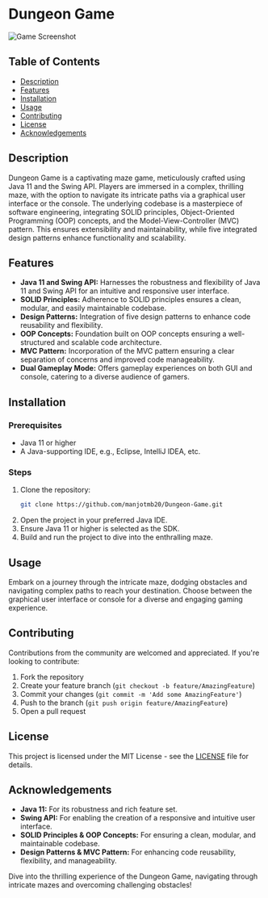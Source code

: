 # Dungeon Game

![Game Screenshot]([link-to-a-screenshot-of-your-game](https://drive.google.com/file/d/1x_E3Q9Sktgq5URnaNXoD57_vBdx0dfPu/view?usp=sharing))

## Table of Contents

- [Description](#description)
- [Features](#features)
- [Installation](#installation)
- [Usage](#usage)
- [Contributing](#contributing)
- [License](#license)
- [Acknowledgements](#acknowledgements)

## Description

Dungeon Game is a captivating maze game, meticulously crafted using Java 11 and the Swing API. Players are immersed in a complex, thrilling maze, with the option to navigate its intricate paths via a graphical user interface or the console. The underlying codebase is a masterpiece of software engineering, integrating SOLID principles, Object-Oriented Programming (OOP) concepts, and the Model-View-Controller (MVC) pattern. This ensures extensibility and maintainability, while five integrated design patterns enhance functionality and scalability.

## Features

- **Java 11 and Swing API:** Harnesses the robustness and flexibility of Java 11 and Swing API for an intuitive and responsive user interface.
- **SOLID Principles:** Adherence to SOLID principles ensures a clean, modular, and easily maintainable codebase.
- **Design Patterns:** Integration of five design patterns to enhance code reusability and flexibility.
- **OOP Concepts:** Foundation built on OOP concepts ensuring a well-structured and scalable code architecture.
- **MVC Pattern:** Incorporation of the MVC pattern ensuring a clear separation of concerns and improved code manageability.
- **Dual Gameplay Mode:** Offers gameplay experiences on both GUI and console, catering to a diverse audience of gamers.

## Installation

### Prerequisites

- Java 11 or higher
- A Java-supporting IDE, e.g., Eclipse, IntelliJ IDEA, etc.

### Steps

1. Clone the repository:
    ```sh
    git clone https://github.com/manjotmb20/Dungeon-Game.git
    ```
2. Open the project in your preferred Java IDE.
3. Ensure Java 11 or higher is selected as the SDK.
4. Build and run the project to dive into the enthralling maze.

## Usage

Embark on a journey through the intricate maze, dodging obstacles and navigating complex paths to reach your destination. Choose between the graphical user interface or console for a diverse and engaging gaming experience.

## Contributing

Contributions from the community are welcomed and appreciated. If you're looking to contribute:

1. Fork the repository
2. Create your feature branch (`git checkout -b feature/AmazingFeature`)
3. Commit your changes (`git commit -m 'Add some AmazingFeature'`)
4. Push to the branch (`git push origin feature/AmazingFeature`)
5. Open a pull request

## License

This project is licensed under the MIT License - see the [LICENSE](LICENSE) file for details.

## Acknowledgements

- **Java 11:** For its robustness and rich feature set.
- **Swing API:** For enabling the creation of a responsive and intuitive user interface.
- **SOLID Principles & OOP Concepts:** For ensuring a clean, modular, and maintainable codebase.
- **Design Patterns & MVC Pattern:** For enhancing code reusability, flexibility, and manageability.

Dive into the thrilling experience of the Dungeon Game, navigating through intricate mazes and overcoming challenging obstacles!

